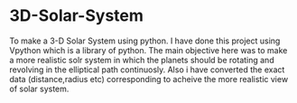 # 3D-Solar-System
To make a 3-D  Solar System using python.
I have done this project using Vpython which is a library of python.
The main objective here was to make a more realistic solr system in which the planets should be rotating and revolving in the elliptical path continuosly.
Also i have converted the exact data (distance,radius etc) corresponding to acheive the more realistic view of solar system. 
